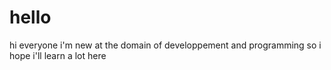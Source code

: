 # hello
hi everyone
i'm new at the domain of developpement and programming so i hope i'll learn a lot here
